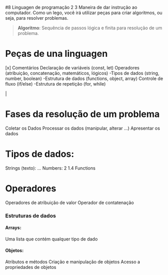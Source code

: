 #8 Linguagen de programação
2
3 Maneira de dar instrução ao computador.
Como un lego, você irá utilizar peças para criar algoritmos, ou seja, para resolver problemas.

>**Algoritmo**: Sequência de passos lógica e finita para resolução de um problema.


# Peças de una linguagen

[x] Comentários
Declaração de variáveis (const, let)
Operadores (atribuição, concatenação, matemáticos, lógicos)
-Tipos de dados (string, number, boolean)
-Estrutura de dados (functions, object, array)
Controle de fluxo (if/else)
-Estrutura de repetição (for, while)

|
# Fases da resolução de um problema

Coletar os Dados
Processar os dados (manipular, alterar ...)
Apresentar os dados

# Tipos de dados:

Strings (texto): ...
Numbers: 2 1.4
Functions

# Operadores


Operadores de atribuição de valor
Operador de contatenação


### Estruturas de dados


#### Arrays:

Uma lista que contém qualquer tipo de dado

#### Objetos:

Atributos e métodos
Criação e manipulação de objetos
Acesso a propriedades de objetos 
